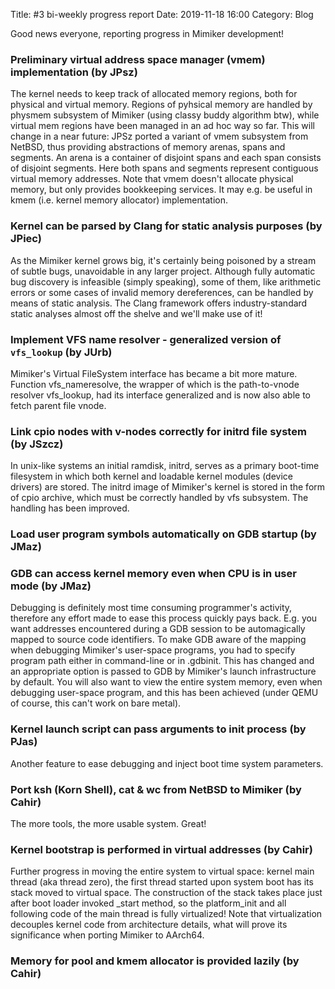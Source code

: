 Title: #3 bi-weekly progress report
Date: 2019-11-18 16:00
Category: Blog

Good news everyone, reporting progress in Mimiker development!

### Preliminary virtual address space manager (vmem) implementation (by JPsz)

The kernel needs to keep track of allocated memory regions, both for
physical and virtual memory. Regions of pyhsical memory are handled by
physmem subsystem of Mimiker (using classy buddy algorithm btw), while
virtual mem regions have been managed in an ad hoc way so far. This
will change in a near future: JPSz ported a variant of vmem subsystem
from NetBSD, thus providing abstractions of memory arenas, spans and
segments. An arena is a container of disjoint spans and each span
consists of disjoint segments. Here both spans and segments represent
contiguous virtual memory addresses. Note that vmem doesn't allocate
physical memory, but only provides bookkeeping services. It may e.g. be
useful in kmem (i.e. kernel memory allocator) implementation.

[//]: # (Komentarz w pull requeście b. pomocny)

### Kernel can be parsed by Clang for static analysis purposes (by JPiec)

As the Mimiker kernel grows big, it's certainly being poisoned by a
stream of subtle bugs, unavoidable in any larger project. Although
fully automatic bug discovery is infeasible (simply speaking), some of
them, like arithmetic errors or some cases of invalid memory
dereferences, can be handled by means of static analysis. The Clang
framework offers industry-standard static analyses almost off the
shelve and we'll make use of it! 

[//]: # (Komentarz w pull requeście b. pomocny)


### Implement VFS name resolver - generalized version of `vfs_lookup` (by JUrb)

Mimiker's Virtual FileSystem interface has became a bit more
mature. Function vfs_nameresolve, the wrapper of which is the
path-to-vnode resolver vfs_lookup, had its interface generalized and
is now also able to fetch parent file vnode.

[//]: # (Komentarz którymś z commitów. Gdyby był w pull requeście, byłby bardziej pomocny)

### Link cpio nodes with v-nodes correctly for initrd file system (by JSzcz)

In unix-like systems an initial ramdisk, initrd, serves as a primary
boot-time filesystem in which both kernel and loadable kernel modules
(device drivers) are stored. The initrd image of Mimiker's kernel is
stored in the form of cpio archive, which must be correctly handled by
vfs subsystem. The handling has been improved.

[//]: # (Brak komentarza wyjaśniającego cel pull requestu. Komentarz powinien zawierać odnośnik do sekcji 9 manuala Net/FreeBSD)

### Load user program symbols automatically on GDB startup (by JMaz)
### GDB can access kernel memory even when CPU is in user mode (by JMaz)

Debugging is definitely most time consuming programmer's activity,
therefore any effort made to ease this process quickly pays
back. E.g. you want addresses encountered during a GDB session to be
automagically mapped to source code identifiers. To make GDB aware of
the mapping when debugging Mimiker's user-space programs, you had to
specify program path either in command-line or in .gdbinit. This has
changed and an appropriate option is passed to GDB by Mimiker's
launch infrastructure by default. You will also want to view the
entire system memory, even when debugging user-space program, and this has
been achieved (under QEMU of course, this can't work on bare metal).

### Kernel launch script can pass arguments to init process (by PJas)
Another feature to ease debugging and inject boot time system parameters.

### Port ksh (Korn Shell), cat & wc from NetBSD to Mimiker (by Cahir)
The more tools, the more usable system. Great!

### Kernel bootstrap is performed in virtual addresses (by Cahir)

Further progress in moving the entire system to virtual space: kernel
main thread (aka thread zero), the first thread started upon system
boot has its stack moved to virtual space. The construction of the
stack takes place just after boot loader invoked _start method, so the
platform_init and all following code of the main thread is fully
virtualized! Note that virtualization decouples kernel code from
architecture details, what will prove its significance when porting
Mimiker to AArch64.



### Memory for pool and kmem allocator is provided lazily (by Cahir)



